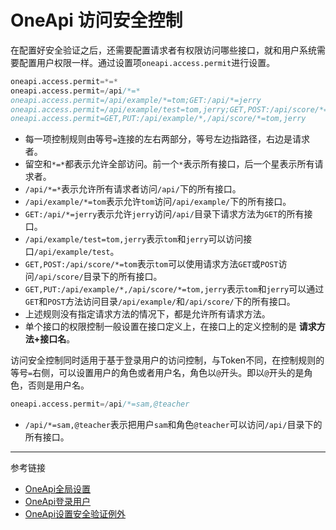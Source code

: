 # OneApi 访问安全控制

在配置好安全验证之后，还需要配置请求者有权限访问哪些接口，就和用户系统需要配置用户权限一样。通过设置项`oneapi.access.permit`进行设置。
```s
oneapi.access.permit=*=*
oneapi.access.permit=/api/*=*
oneapi.access.permit=/api/example/*=tom;GET:/api/*=jerry
oneapi.access.permit=/api/example/test=tom,jerry;GET,POST:/api/score/*=tom
oneapi.access.permit=GET,PUT:/api/example/*,/api/score/*=tom,jerry
```

* 每一项控制规则由等号`=`连接的左右两部分，等号左边指路径，右边是请求者。
* 留空和`*=*`都表示允许全部访问。前一个`*`表示所有接口，后一个星表示所有请求者。
* `/api/*=*`表示允许所有请求者访问`/api/`下的所有接口。
* `/api/example/*=tom`表示允许`tom`访问`/api/example/`下的所有接口。
* `GET:/api/*=jerry`表示允许`jerry`访问`/api/`目录下请求方法为`GET`的所有接口。
* `/api/example/test=tom,jerry`表示`tom`和`jerry`可以访问接口`/api/example/test`。
* `GET,POST:/api/score/*=tom`表示`tom`可以使用请求方法`GET`或`POST`访问`/api/score/`目录下的所有接口。
* `GET,PUT:/api/example/*,/api/score/*=tom,jerry`表示`tom`和`jerry`可以通过`GET`和`POST`方法访问目录`/api/example/`和`/api/score/`下的所有接口。
* 上述规则没有指定请求方法的情况下，都是允许所有请求方法。
* 单个接口的权限控制一般设置在接口定义上，在接口上的定义控制的是 **请求方法+接口名**。

访问安全控制同时适用于基于登录用户的访问控制，与Token不同，在控制规则的等号`=`右侧，可以设置用户的角色或者用户名，角色以`@`开头。即以`@`开头的是角色，否则是用户名。
```s
oneapi.access.permit=/api/*=sam,@teacher
```
* `/api/*=sam,@teacher`表示把用户`sam`和角色`@teacher`可以访问`/api/`目录下的所有接口。


---
参考链接

* [OneApi全局设置](/oneapi/setup.md)
* [OneApi登录用户](/oneapi/signin.md)
* [OneApi设置安全验证例外](/oneapi/open.md)